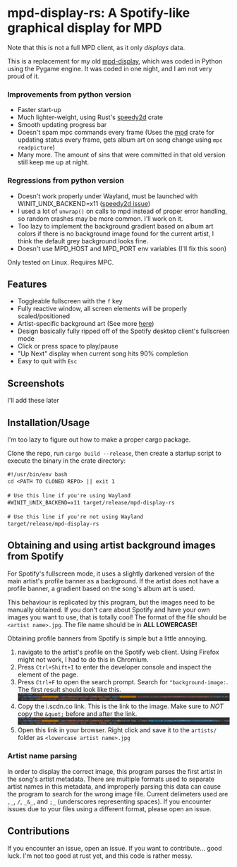 # mpd-display-rs: A Spotify-like graphical display for MPD

Note that this is not a full MPD client, as it only *displays* data.

This is a replacement for my old [mpd-display](https://github.com/allylikesu/mpd-display), which was coded in Python using the Pygame engine. It was coded in one night, and I am not very proud of it.

### Improvements from python version
- Faster start-up
- Much lighter-weight, using Rust's [speedy2d](https://crates.io/crates/speedy2d) crate
- Smooth updating progress bar
- Doesn't spam mpc commands every frame (Uses the [mpd](https://crates.io/crates/mpd) crate for updating status every frame, gets album art on song change using `mpc readpicture`)
- Many more. The amount of sins that were committed in that old version still keep me up at night.
### Regressions from python version
- Doesn't work properly under Wayland, must be launched with WINIT_UNIX_BACKEND=x11 ([speedy2d issue](https://github.com/QuantumBadger/Speedy2D/issues/112))
- I used a lot of `unwrap()` on calls to mpd instead of proper error handling, so random crashes may be more common. I'll work on it.
- Too lazy to implement the background gradient based on album art colors if there is no background image found for the current artist, I think the default grey background looks fine.
- Doesn't use MPD_HOST and MPD_PORT env variables (I'll fix this soon)

Only tested on Linux. Requires MPC.

## Features
- Toggleable fullscreen with the `f` key
- Fully reactive window, all screen elements will be properly scaled/positioned
- Artist-specific background art (See more [here](#obtaining-and-using-background-images))
- Design basically fully ripped off of the Spotify desktop client's fullscreen mode
- Click or press space to play/pause
- "Up Next" display when current song hits 90% completion
- Easy to quit with `Esc`

## Screenshots
I'll add these later

## Installation/Usage
I'm too lazy to figure out how to make a proper cargo package.

Clone the repo, run `cargo build --release`, then create a startup script to execute the binary in the crate directory:
```
#!/usr/bin/env bash
cd <PATH TO CLONED REPO> || exit 1

# Use this line if you're using Wayland
#WINIT_UNIX_BACKEND=x11 target/release/mpd-display-rs

# Use this line if you're not using Wayland
target/release/mpd-display-rs
```

## Obtaining and using artist background images from Spotify
For Spotify's fullscreen mode, it uses a slightly darkened version of the main artist's profile banner as a background.
If the artist does not have a profile banner, a gradient based on the song's album art is used.

This behaviour is replicated by this program, but the images need to be manually obtained.
If you don't care about Spotify and have your own images you want to use, that is totally cool!
The format of the file should be `<artist name>.jpg`.
The file name should be in **ALL LOWERCASE!**

Obtaining profile banners from Spotify is simple but a little annoying. 
1. navigate to the artist's profile on the Spotify web client. Using Firefox might not work, I had to do this in Chromium.
2. Press `Ctrl+Shift+I` to enter the developer console and inspect the element of the page.
3. Press `Ctrl+F` to open the search prompt. Search for `"background-image:`. The first result should look like this.
![image](img/background.png)
4. Copy the i.scdn.co link. This is the link to the image. Make sure to *NOT* copy the `&quot;` before and after the link.
![image](img/background2.png)
5. Open this link in your browser. Right click and save it to the `artists/` folder as `<lowercase artist name>.jpg`

### Artist name parsing
In order to display the correct image, this program parses the first artist in the song's artist metadata. There are multiple formats used to separate artist names in this metadata, and improperly parsing this data can cause the program to search for the wrong image file. Current delimeters used are `,_`, `/`, `_&_`, and `;_` (underscores representing spaces). If you encounter issues due to your files using a different format, please open an issue.

## Contributions
If you encounter an issue, open an issue. If you want to contribute... good luck. I'm not too good at rust yet, and this code is rather messy.
